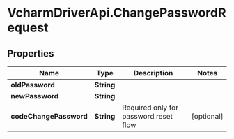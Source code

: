 # VcharmDriverApi.ChangePasswordRequest

## Properties

Name | Type | Description | Notes
------------ | ------------- | ------------- | -------------
**oldPassword** | **String** |  | 
**newPassword** | **String** |  | 
**codeChangePassword** | **String** | Required only for password reset flow | [optional] 


